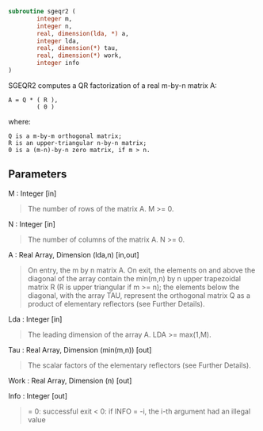 ```fortran
subroutine sgeqr2 (
		integer m,
		integer n,
		real, dimension(lda, *) a,
		integer lda,
		real, dimension(*) tau,
		real, dimension(*) work,
		integer info
)
```

 SGEQR2 computes a QR factorization of a real m-by-n matrix A:

    A = Q * ( R ),
            ( 0 )

 where:

    Q is a m-by-m orthogonal matrix;
    R is an upper-triangular n-by-n matrix;
    0 is a (m-n)-by-n zero matrix, if m > n.


## Parameters
M : Integer [in]
> The number of rows of the matrix A.  M >= 0.

N : Integer [in]
> The number of columns of the matrix A.  N >= 0.

A : Real Array, Dimension (lda,n) [in,out]
> On entry, the m by n matrix A.
> On exit, the elements on and above the diagonal of the array
> contain the min(m,n) by n upper trapezoidal matrix R (R is
> upper triangular if m >= n); the elements below the diagonal,
> with the array TAU, represent the orthogonal matrix Q as a
> product of elementary reflectors (see Further Details).

Lda : Integer [in]
> The leading dimension of the array A.  LDA >= max(1,M).

Tau : Real Array, Dimension (min(m,n)) [out]
> The scalar factors of the elementary reflectors (see Further
> Details).

Work : Real Array, Dimension (n) [out]

Info : Integer [out]
> = 0: successful exit
> < 0: if INFO = -i, the i-th argument had an illegal value


